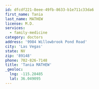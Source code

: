 ```yaml
---
id: dfcdf221-8eee-49fb-8633-b1e711c33da6
first_name: Tania
last_name: MATHEW
license: M.D.
services:
  - family-medicine
category: doctors
address: '9984 Willowbrook Pond Road'
city: 'Las Vegas'
state: NV
zip: '89148'
phone: 702-826-7148
title: 'Tania MATHEW'
_geoloc:
  lng: -115.28485
  lat: 36.049095
---
```

